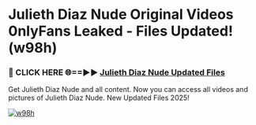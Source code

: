 # Julieth Diaz Nude Original Videos 0nlyFans Leaked - Files Updated! (w98h)

<h3>🔴 CLICK HERE 🌐==►► <a href="https://tinyurl.com/52m3yx9h" rel="nofollow">Julieth Diaz Nude Updated Files</a></h3>

Get Julieth Diaz Nude and all content. Now you can access all videos and pictures of Julieth Diaz Nude. New Updated Files 2025!

[![w98h](https://i.imgur.com/TnHtlc8.gif)](https://tinyurl.com/52m3yx9h)

